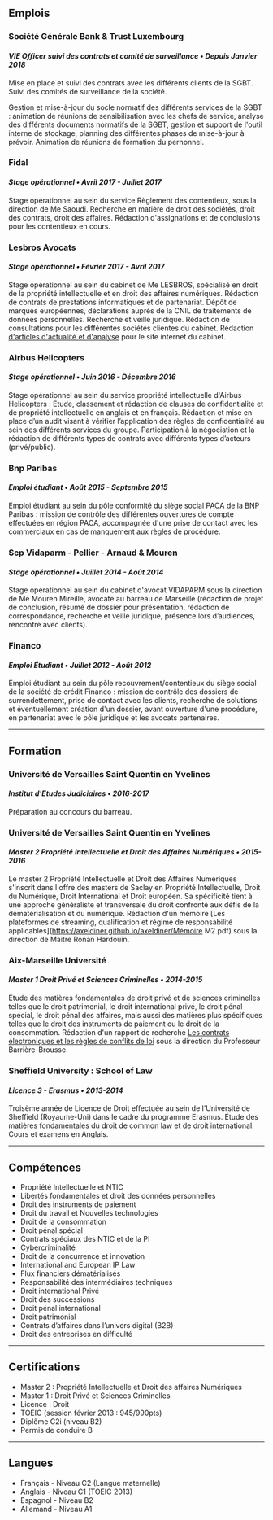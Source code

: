  <a id="Emplois"></a>
## Emplois

### Société Générale Bank & Trust Luxembourg
#### _VIE Officer suivi des contrats et comité de surveillance • Depuis Janvier 2018_
Mise en place et suivi des contrats avec les différents clients de la SGBT. Suivi des comités de surveillance de la société.

Gestion et mise-à-jour du socle normatif des différents services de la SGBT : animation de réunions de sensibilisation avec les chefs de service, analyse des différents documents normatifs de la SGBT, gestion et support de l'outil interne de stockage, planning des différentes phases de mise-à-jour à prévoir. Animation de réunions de formation du pernonnel.

### Fidal
#### _Stage opérationnel • Avril 2017 - Juillet 2017_
Stage opérationnel au sein du service Règlement des contentieux, sous la direction de Me Saoudi. Recherche en matière de droit des sociétés, droit des contrats, droit des affaires. Rédaction d'assignations et de conclusions pour les contentieux en cours.

### Lesbros Avocats
#### _Stage opérationnel • Février 2017 - Avril 2017_
Stage opérationnel au sein du cabinet de Me LESBROS, spécialisé en droit de la propriété intellectuelle et en droit des affaires numériques.
Rédaction de contrats de prestations informatiques et de partenariat. Dépôt de marques européennes, déclarations auprès de la CNIL de traitements de données personnelles. Recherche et veille juridique. Rédaction de consultations pour les différentes sociétés clientes du cabinet. Rédaction [d'articles d'actualité et d'analyse](http://www.lesbros-avocats.com/donnees-personnelles-ce-qui-change-avec-la-loi-pour-une-republique-numerique/) pour le site internet du cabinet.

### Airbus Helicopters
#### _Stage opérationnel • Juin 2016 - Décembre 2016_
Stage opérationnel au sein du service propriété intellectuelle d'Airbus Helicopters : Étude, classement et rédaction de clauses de confidentialité et de propriété intellectuelle en anglais et en français. Rédaction et mise en place d’un audit visant à vérifier l’application des règles de confidentialité au sein des différents services du groupe. Participation à la négociation et la rédaction de différents types de contrats avec différents types d’acteurs (privé/public).

### Bnp Paribas
#### _Emploi étudiant • Août 2015 - Septembre 2015_
Emploi étudiant au sein du pôle conformité du siège social PACA de la BNP Paribas : mission de contrôle des différentes ouvertures de compte effectuées en région PACA, accompagnée d'une prise de contact avec les commerciaux en cas de manquement aux règles de procédure.

### Scp Vidaparm - Pellier - Arnaud & Mouren
#### _Stage opérationnel • Juillet 2014 - Août 2014_
Stage opérationnel au sein du cabinet d'avocat VIDAPARM sous la direction de Me Mouren Mireille, avocate au barreau de Marseille (rédaction de projet de conclusion, résumé de dossier pour présentation, rédaction de correspondance, recherche et veille juridique, présence lors d’audiences, rencontre avec clients).

### Financo
#### _Emploi Étudiant • Juillet 2012 - Août 2012_
Emploi étudiant au sein du pôle recouvrement/contentieux du siège social de la société de crédit Financo : mission de contrôle des dossiers de surrendettement, prise de contact avec les clients, recherche de solutions et éventuellement création d'un dossier, avant ouverture d'une procédure, en partenariat avec le pôle juridique et les avocats partenaires.

----------------------------
<a id="Formation"></a>
## Formation

### Université de Versailles Saint Quentin en Yvelines
#### _Institut d'Etudes Judiciaires • 2016-2017_
Préparation au concours du barreau.

### Université de Versailles Saint Quentin en Yvelines
#### _Master 2 Propriété Intellectuelle et Droit des Affaires Numériques • 2015-2016_
Le master 2 Propriété Intellectuelle et Droit des Affaires Numériques s'inscrit dans l'offre des masters de Saclay en Propriété Intellectuelle, Droit du Numérique, Droit International et Droit européen. Sa spécificité tient à une approche généraliste et transversale du droit confronté aux défis de la dématérialisation et du numérique.
Rédaction d'un mémoire [Les plateformes de streaming, qualification et régime de responsabilité applicables](https://axeldiner.github.io/axeldiner/Mémoire M2.pdf) sous la direction de Maitre Ronan Hardouin.

### Aix-Marseille Université
#### _Master 1 Droit Privé et Sciences Criminelles • 2014-2015_
Étude des matières fondamentales de droit privé et de sciences criminelles telles que le droit patrimonial, le droit international privé, le droit pénal spécial, le droit pénal des affaires, mais aussi des matières plus spécifiques telles que le droit des instruments de paiement ou le droit de la consommation.
Rédaction d'un rapport de recherche [Les contrats électroniques et les règles de conflits de loi](https://axeldiner.github.io/axeldiner/Rapport.pdf) sous la direction du Professeur Barrière-Brousse.

### Sheffield University : School of Law
#### _Licence 3 - Erasmus • 2013-2014_
Troisème année de Licence de Droit effectuée au sein de l'Université de Sheffield (Royaume-Uni) dans le cadre du programme Erasmus.
Étude des matières fondamentales du droit de common law et de droit international.
Cours et examens en Anglais.

-----------------------------------

<a id="Compétences"></a>
## Compétences
- Propriété Intellectuelle et NTIC
- Libertés fondamentales et droit des données personnelles
- Droit des instruments de paiement
- Droit du travail et Nouvelles technologies
- Droit de la consommation
- Droit pénal spécial
- Contrats spéciaux des NTIC et de la PI
- Cybercriminalité
- Droit de la concurrence et innovation
- International and European IP Law
- Flux financiers dématérialisés
- Responsabilité des intermédiaires techniques
- Droit international Privé
- Droit des successions
- Droit pénal international
- Droit patrimonial
- Contrats d’affaires dans l’univers digital (B2B)
- Droit des entreprises en difficulté

-----------------------------------------------

<a id="Certification"></a>
## Certifications
- Master 2 : Propriété Intellectuelle et Droit des affaires Numériques
- Master 1 : Droit Privé et Sciences Criminelles
- Licence : Droit
- TOEIC (session février 2013 : 945/990pts)
- Diplôme C2i (niveau B2)
- Permis de conduire B

---------------------------------------------------

<a id="Langues"></a>
## Langues
- Français - Niveau C2 (Langue maternelle)
- Anglais - Niveau C1 (TOEIC 2013)
- Espagnol - Niveau B2
- Allemand - Niveau A1
